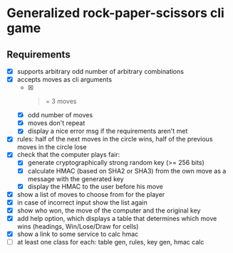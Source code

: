 # Generalized rock-paper-scissors cli game

## Requirements

- [x] supports arbitrary odd number of arbitrary combinations
- [x] accepts moves as cli arguments
  - [x] > = 3 moves
  - [x] odd number of moves
  - [x] moves don't repeat
  - [x] display a nice error msg if the requirements aren't met
- [x] rules: half of the next moves in the circle wins, half of the previous moves in the circle lose
- [x] check that the computer plays fair:
  - [x] generate cryptographically strong random key (>= 256 bits)
  - [x] calculate HMAC (based on SHA2 or SHA3) from the own move as a message with the generated key
  - [x] display the HMAC to the user before his move
- [x] show a list of moves to choose from for the player
- [x] in case of incorrect input show the list again
- [x] show who won, the move of the computer and the original key
- [x] add help option, which displays a table that determines which move wins (headings, Win/Lose/Draw for cells)
- [x] show a link to some service to calc hmac
- [ ] at least one class for each: table gen, rules, key gen, hmac calc
